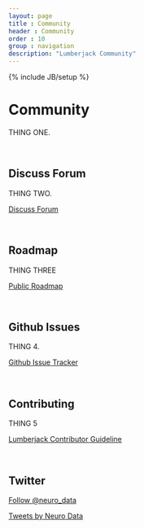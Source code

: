 ```yaml
---
layout: page
title : Community
header : Community
order : 10
group : navigation
description: "Lumberjack Community"
---
```


{% include JB/setup %}

# Community

THING ONE.

<br>


## Discuss Forum

THING TWO.

<a href="discuss.html" class="link-btn">Discuss Forum</a>

<br>

## Roadmap

THING THREE

<a href="https://github.com/neurodata/lumberjack/projects/3" class="link-btn">Public Roadmap</a>

<br>


## Github Issues
THING 4.

<a href="https://github.com/neurodata/lumberjack/issues" class="link-btn">Github Issue Tracker</a>

<br>


## Contributing
THING 5

<a href="https://github.com/neurodata/lumberjack/blob/staging/CONTRIBUTING.md" class="link-btn">Lumberjack Contributor Guideline</a>

<br>

## Twitter

<a href="https://twitter.com/neuro_data" class="twitter-follow-button" data-show-count="false">Follow @neuro_data</a><script async src="https://platform.twitter.com/widgets.js" charset="utf-8"></script>

<a class="twitter-timeline" width="500" height="700" href="https://twitter.com/neuro_data">Tweets by Neuro Data</a> <script async src="https://platform.twitter.com/widgets.js" charset="utf-8"></script>

